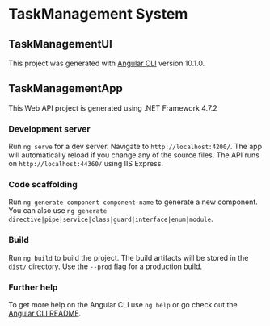 # TaskManagement System

## TaskManagementUI

This project was generated with [Angular CLI](https://github.com/angular/angular-cli) version 10.1.0.

## TaskManagementApp

This Web API project is generated using .NET Framework 4.7.2

### Development server

Run `ng serve` for a dev server. Navigate to `http://localhost:4200/`. The app will automatically reload if you change any of the source files.
The API runs on `http://localhost:44360/` using IIS Express.

### Code scaffolding

Run `ng generate component component-name` to generate a new component. You can also use `ng generate directive|pipe|service|class|guard|interface|enum|module`.

### Build

Run `ng build` to build the project. The build artifacts will be stored in the `dist/` directory. Use the `--prod` flag for a production build.

### Further help

To get more help on the Angular CLI use `ng help` or go check out the [Angular CLI README](https://github.com/angular/angular-cli/blob/master/README.md).
